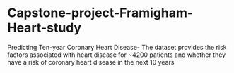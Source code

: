 # Capstone-project-Framigham-Heart-study
Predicting Ten-year Coronary Heart Disease- The dataset provides the risk factors associated with heart disease for ~4200 patients and whether they have a risk of coronary heart disease in the next 10 years
